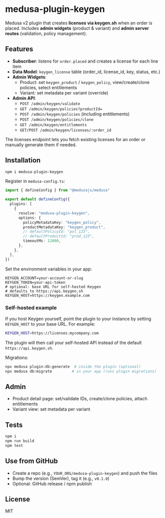 
# medusa-plugin-keygen

Medusa v2 plugin that creates **licenses via keygen.sh** when an order is placed.
Includes **admin widgets** (product & variant) and **admin server routes** (validation, policy management).

## Features
- **Subscriber**: listens for `order.placed` and creates a license for each line item
- **Data Model**: `keygen_license` table (order_id, license_id, key, status, etc.)
- **Admin Widgets**:
  - Product: set `keygen_product` / `keygen_policy`, view/create/clone policies, select entitlements
  - Variant: set metadata per variant (override)
- **Admin API**:
  - `POST /admin/keygen/validate`
  - `GET /admin/keygen/policies?productId=`
  - `POST /admin/keygen/policies` (including entitlements)
  - `POST /admin/keygen/policies/clone`
  - `GET /admin/keygen/entitlements`
  - `GET/POST /admin/keygen/licenses/:order_id`

The licenses endpoint lets you fetch existing licenses for an order or manually
generate them if needed.

## Installation
```bash
npm i medusa-plugin-keygen
```

Register in `medusa-config.ts`:
```ts
import { defineConfig } from "@medusajs/medusa"

export default defineConfig({
  plugins: [
    {
      resolve: "medusa-plugin-keygen",
      options: {
        policyMetadataKey: "keygen_policy",
        productMetadataKey: "keygen_product",
        // defaultPolicyId: "pol_123",
        // defaultProductId: "prod_123",
        timeoutMs: 12000,
      },
    },
  ],
})
```

Set the environment variables in your app:
```
KEYGEN_ACCOUNT=your-account-or-slug
KEYGEN_TOKEN=your-api-token
# optional: base URL for self-hosted Keygen
# defaults to https://api.keygen.sh
KEYGEN_HOST=https://keygen.example.com
```

### Self-hosted example

If you host Keygen yourself, point the plugin to your instance by setting
`KEYGEN_HOST` to your base URL. For example:

```bash
KEYGEN_HOST=https://licenses.mycompany.com
```

The plugin will then call your self-hosted API instead of the default
`https://api.keygen.sh`.

Migrations:
```bash
npx medusa plugin:db:generate  # inside the plugin (optional)
npx medusa db:migrate         # in your app (runs plugin migrations)
```

## Admin
- Product detail page: set/validate IDs, create/clone policies, attach entitlements
- Variant view: set metadata per variant

## Tests
```bash
npm i
npm run build
npm test
```

## Use from GitHub
- Create a repo (e.g., `YOUR_ORG/medusa-plugin-keygen`) and push the files
- Bump the version (SemVer), tag it (e.g., `v0.1.0`)
- Optional: GitHub release / npm publish

## License
MIT

